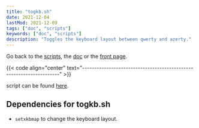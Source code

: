 ```yaml
---
title: "togkb.sh"
date: 2021-12-04
lastMod: 2021-12-09 
tags: ["doc", "scripts"]
keywords: ["doc", "scripts"]
description: "Toggles the keyboard layout between qwerty and azerty."
---
```

Go back to the [scripts](/public/doc/config/scripts), the [doc](/public/doc/config) or the [front page](/public).  

{{< code align="center" text="--------------------------------------------------------------------" >}}

script can be found [here](https://github.com/a2n-s/dotfiles/blob/main/scripts/togkb.sh).

## Dependencies for togkb.sh
- `setxkbmap` to change the keyboard layout.
